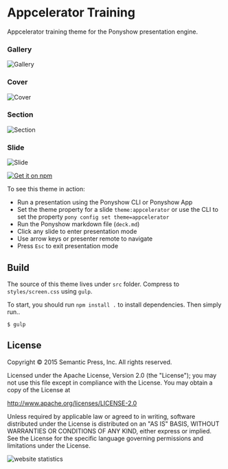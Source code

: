 # Appcelerator Training

Appcelerator training theme for the Ponyshow presentation engine.

### Gallery

![Gallery](https://monosnap.com/file/SPMkYMwKzPH0Ibre5OSVdmPgKgZjqo.png)

### Cover

![Cover](https://monosnap.com/file/TSg5rtUiTorFS9OLeRyAfLAQCyQxJH.png)

### Section

![Section](https://monosnap.com/file/xL8w53B1RPnM0T34j9B582mGcffkpV.png)

### Slide

![Slide](https://monosnap.com/file/c30Pe72JWJm7BKc26gputRlCrk24pM.png)

[![Get it on npm](https://nodei.co/npm/ponyshow-theme-appcelerator-training.png)](https://nodei.co/npm/ponyshow-theme-appcelerator-training/)

To see this theme in action:

- Run a presentation using the Ponyshow CLI or Ponyshow App
- Set the theme property for a slide ```theme:appcelerator``` or use the CLI to set the property ```pony config set theme=appcelerator```
- Run the Ponyshow markdown file (```deck.md```)
- Click any slide to enter presentation mode
- Use arrow keys or presenter remote to navigate
- Press `Esc` to exit presentation mode

## Build

The source of this theme lives under ```src``` folder.  Compress to ```styles/screen.css``` using ```gulp```.

To start, you should run ```npm install .``` to install dependencies.  Then simply run..

```
$ gulp
```

## License

Copyright © 2015 Semantic Press, Inc. All rights reserved.

Licensed under the Apache License, Version 2.0 (the "License");
you may not use this file except in compliance with the License.
You may obtain a copy of the License at

http://www.apache.org/licenses/LICENSE-2.0

Unless required by applicable law or agreed to in writing, software
distributed under the License is distributed on an "AS IS" BASIS,
WITHOUT WARRANTIES OR CONDITIONS OF ANY KIND, either express or implied.
See the License for the specific language governing permissions and
limitations under the License.

<img src="http://c.statcounter.com/10534093/0/9ad73f33/1/" alt="website statistics" style="border:none;">